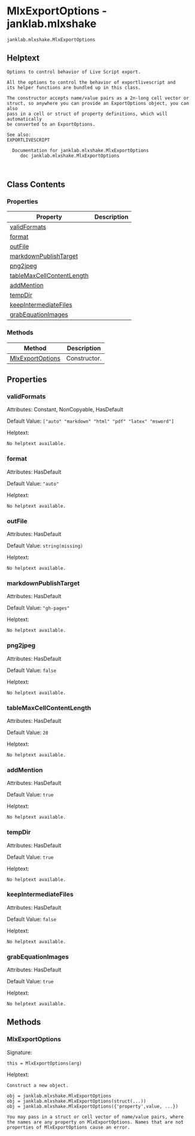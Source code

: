# MlxExportOptions - janklab.mlxshake

```text
janklab.mlxshake.MlxExportOptions
```

## Helptext

```text
Options to control behavior of Live Script export.

All the options to control the behavior of exportlivescript and
its helper functions are bundled up in this class.

The constructor accepts name/value pairs as a 2n-long cell vector or
struct, so anywhere you can provide an ExportOptions object, you can also
pass in a cell or struct of property definitions, which will automatically
be converted to an ExportOptions.

See also:
EXPORTLIVESCRIPT

  Documentation for janklab.mlxshake.MlxExportOptions
     doc janklab.mlxshake.MlxExportOptions



```

## Class Contents

### Properties

| Property | Description |
| -------- | ----------- |
| [validFormats](#janklab.mlxshake.MlxExportOptions.validFormats) |  |
| [format](#janklab.mlxshake.MlxExportOptions.format) |  |
| [outFile](#janklab.mlxshake.MlxExportOptions.outFile) |  |
| [markdownPublishTarget](#janklab.mlxshake.MlxExportOptions.markdownPublishTarget) |  |
| [png2jpeg](#janklab.mlxshake.MlxExportOptions.png2jpeg) |  |
| [tableMaxCellContentLength](#janklab.mlxshake.MlxExportOptions.tableMaxCellContentLength) |  |
| [addMention](#janklab.mlxshake.MlxExportOptions.addMention) |  |
| [tempDir](#janklab.mlxshake.MlxExportOptions.tempDir) |  |
| [keepIntermediateFiles](#janklab.mlxshake.MlxExportOptions.keepIntermediateFiles) |  |
| [grabEquationImages](#janklab.mlxshake.MlxExportOptions.grabEquationImages) |  |

### Methods

| Method | Description |
| -------- | ----------- |
| [MlxExportOptions](#janklab.mlxshake.MlxExportOptions.MlxExportOptions) | Constructor. |

## Properties

<a name="janklab.mlxshake.MlxExportOptions.validFormats"></a>
### validFormats

Attributes: Constant, NonCopyable, HasDefault

Default Value: `["auto" "markdown" "html" "pdf" "latex" "msword"]`

Helptext:

```text
No helptext available.
```

<a name="janklab.mlxshake.MlxExportOptions.format"></a>
### format

Attributes: HasDefault

Default Value: `"auto"`

Helptext:

```text
No helptext available.
```

<a name="janklab.mlxshake.MlxExportOptions.outFile"></a>
### outFile

Attributes: HasDefault

Default Value: `string(missing)`

Helptext:

```text
No helptext available.
```

<a name="janklab.mlxshake.MlxExportOptions.markdownPublishTarget"></a>
### markdownPublishTarget

Attributes: HasDefault

Default Value: `"gh-pages"`

Helptext:

```text
No helptext available.
```

<a name="janklab.mlxshake.MlxExportOptions.png2jpeg"></a>
### png2jpeg

Attributes: HasDefault

Default Value: `false`

Helptext:

```text
No helptext available.
```

<a name="janklab.mlxshake.MlxExportOptions.tableMaxCellContentLength"></a>
### tableMaxCellContentLength

Attributes: HasDefault

Default Value: `20`

Helptext:

```text
No helptext available.
```

<a name="janklab.mlxshake.MlxExportOptions.addMention"></a>
### addMention

Attributes: HasDefault

Default Value: `true`

Helptext:

```text
No helptext available.
```

<a name="janklab.mlxshake.MlxExportOptions.tempDir"></a>
### tempDir

Attributes: HasDefault

Default Value: `true`

Helptext:

```text
No helptext available.
```

<a name="janklab.mlxshake.MlxExportOptions.keepIntermediateFiles"></a>
### keepIntermediateFiles

Attributes: HasDefault

Default Value: `false`

Helptext:

```text
No helptext available.
```

<a name="janklab.mlxshake.MlxExportOptions.grabEquationImages"></a>
### grabEquationImages

Attributes: HasDefault

Default Value: `true`

Helptext:

```text
No helptext available.
```


## Methods

<a name="janklab.mlxshake.MlxExportOptions.MlxExportOptions"></a>
### MlxExportOptions

Signature:
```
this = MlxExportOptions(arg)
```

Helptext:

```text
Construct a new object.

obj = janklab.mlxshake.MlxExportOptions
obj = janklab.mlxshake.MlxExportOptions(struct(...))
obj = janklab.mlxshake.MlxExportOptions({'property',value, ...})

You may pass in a struct or cell vector of name/value pairs, where
the names are any property on MlxExportOptions. Names that are not
properties of MlxExportOptions cause an error.

```


